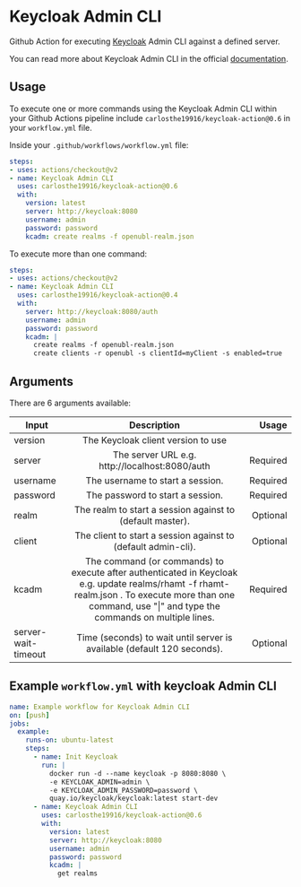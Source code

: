 # Keycloak Admin CLI
Github Action for executing [Keycloak](https://www.keycloak.org/) Admin CLI against a defined server.

You can read more about Keycloak Admin CLI in the official [documentation](https://www.keycloak.org/docs/latest/server_admin/index.html#the-admin-cli).

## Usage
To execute one or more commands using the Keycloak Admin CLI within your Github Actions pipeline include `carlosthe19916/keycloak-action@0.6` in your `workflow.yml` file.

Inside your `.github/workflows/workflow.yml` file:

```yaml
steps:
- uses: actions/checkout@v2
- name: Keycloak Admin CLI
  uses: carlosthe19916/keycloak-action@0.6
  with:
    version: latest
    server: http://keycloak:8080
    username: admin
    password: password
    kcadm: create realms -f openubl-realm.json
```

To execute more than one command:

```yaml
steps:
- uses: actions/checkout@v2
- name: Keycloak Admin CLI
  uses: carlosthe19916/keycloak-action@0.4
  with:
    server: http://keycloak:8080/auth
    username: admin
    password: password
    kcadm: |
      create realms -f openubl-realm.json
      create clients -r openubl -s clientId=myClient -s enabled=true
```

## Arguments
There are 6 arguments available:


| Input        | Description           | Usage  |
| ------------ |:---------------------:| ------:|
| version      | The Keycloak client version to use |
| server       | The server URL e.g. http://localhost:8080/auth | Required |
| username     | The username to start a session.      |   Required |
| password     | The password to start a session.      |   Required |
| realm        | The realm to start a session against to (default master).      |   Optional |
| client       | The client to start a session against to (default admin-cli).      |   Optional |
| kcadm        | The command (or commands) to execute after authenticated in Keycloak e.g. update realms/rhamt -f rhamt-realm.json . To execute more than one command, use "\|" and type the commands on multiple lines. |    Required |
| server-wait-timeout | Time (seconds) to wait until server is available (default 120 seconds). |    Optional |

## Example `workflow.yml` with keycloak Admin CLI

```yaml
name: Example workflow for Keycloak Admin CLI
on: [push]
jobs:
  example:
    runs-on: ubuntu-latest
    steps:
      - name: Init Keycloak
        run: |
          docker run -d --name keycloak -p 8080:8080 \
          -e KEYCLOAK_ADMIN=admin \
          -e KEYCLOAK_ADMIN_PASSWORD=password \
          quay.io/keycloak/keycloak:latest start-dev
      - name: Keycloak Admin CLI
        uses: carlosthe19916/keycloak-action@0.6
        with:
          version: latest
          server: http://keycloak:8080
          username: admin
          password: password
          kcadm: |
            get realms
```
